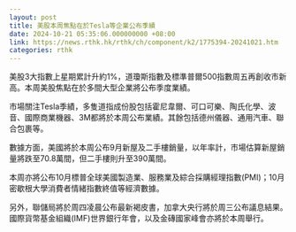 ```yaml
---
layout: post
title: 美股本周焦點在於Tesla等企業公布季績
date: 2024-10-21 05:35:06.000000000 +08:00
link: https://news.rthk.hk/rthk/ch/component/k2/1775394-20241021.htm
categories: rthk
---
```


美股3大指數上星期累計升約1%，道瓊斯指數及標準普爾500指數周五再創收市新高。本周美股焦點在於多間大型企業將公布季度業績。

市場關注Tesla季績，多隻道指成份股包括霍尼韋爾、可口可樂、陶氏化學、波音、國際商業機器、3M都將於本周公布業績。其餘包括德州儀器、通用汽車、聯合包裹等。

數據方面，美國將於本周公布9月新屋及二手樓銷量，以年率計，市場估算新屋銷量將跌至70.8萬間，但二手樓則升至390萬間。

本周亦將公布10月標普全球美國製造業、服務業及綜合採購經理指數(PMI)；10月密歇根大學消費者情緒指數終值等經濟數據。

另外，聯儲局將於周四凌晨公布最新褐皮書，加拿大央行將於周三公布議息結果。國際貨幣基金組織(IMF)世界銀行年會，以及金磚國家峰會亦將於本周舉行。
